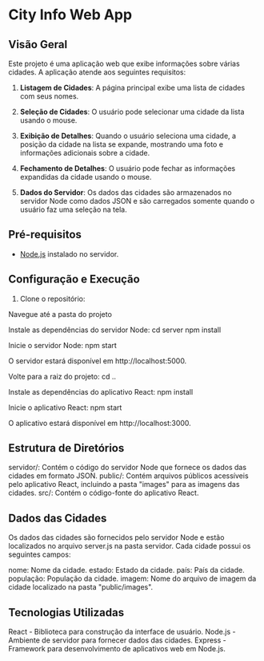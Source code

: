 # City Info Web App

## Visão Geral

Este projeto é uma aplicação web que exibe informações sobre várias cidades. A aplicação atende aos seguintes requisitos:

1. **Listagem de Cidades**: A página principal exibe uma lista de cidades com seus nomes.

2. **Seleção de Cidades**: O usuário pode selecionar uma cidade da lista usando o mouse.

3. **Exibição de Detalhes**: Quando o usuário seleciona uma cidade, a posição da cidade na lista se expande, mostrando uma foto e informações adicionais sobre a cidade.

4. **Fechamento de Detalhes**: O usuário pode fechar as informações expandidas da cidade usando o mouse.

5. **Dados do Servidor**: Os dados das cidades são armazenados no servidor Node como dados JSON e são carregados somente quando o usuário faz uma seleção na tela.

## Pré-requisitos

- [Node.js](https://nodejs.org/) instalado no servidor.

## Configuração e Execução

1. Clone o repositório:

Navegue até a pasta do projeto

Instale as dependências do servidor Node:
cd server
npm install

Inicie o servidor Node:
npm start

O servidor estará disponível em http://localhost:5000.

Volte para a raiz do projeto:
cd ..

Instale as dependências do aplicativo React:
npm install

Inicie o aplicativo React:
npm start

O aplicativo estará disponível em http://localhost:3000.

## Estrutura de Diretórios

servidor/: Contém o código do servidor Node que fornece os dados das cidades em formato JSON.
public/: Contém arquivos públicos acessíveis pelo aplicativo React, incluindo a pasta "images" para as imagens das cidades.
src/: Contém o código-fonte do aplicativo React.

## Dados das Cidades
Os dados das cidades são fornecidos pelo servidor Node e estão localizados no arquivo server.js na pasta servidor. Cada cidade possui os seguintes campos:

nome: Nome da cidade.
estado: Estado da cidade.
país: País da cidade.
população: População da cidade.
imagem: Nome do arquivo de imagem da cidade localizado na pasta "public/images".

## Tecnologias Utilizadas
React - Biblioteca para construção da interface de usuário.
Node.js - Ambiente de servidor para fornecer dados das cidades.
Express - Framework para desenvolvimento de aplicativos web em Node.js.